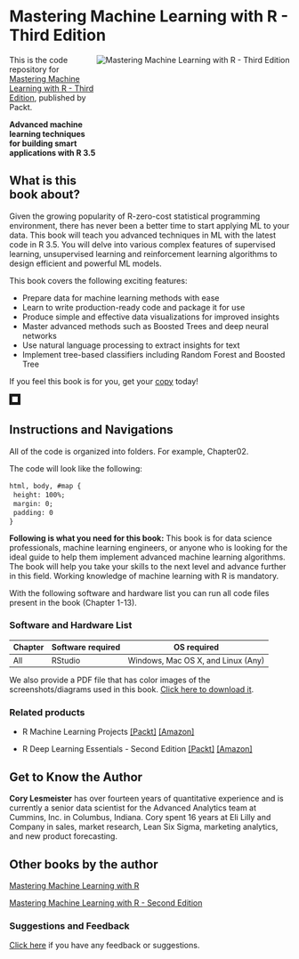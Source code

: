 # Mastering Machine Learning with R - Third Edition

<a href="https://www.packtpub.com/big-data-and-business-intelligence/mastering-machine-learning-r-third-edition?utm_source=github&utm_medium=repository&utm_campaign=9781789618006 "><img src="https://dz13w8afd47il.cloudfront.net/sites/default/files/imagecache/ppv4_main_book_cover/9781789618006%20-%20Copy.png" alt="Mastering Machine Learning with R - Third Edition" height="256px" align="right"></a>

This is the code repository for [Mastering Machine Learning with R - Third Edition](https://www.packtpub.com/big-data-and-business-intelligence/mastering-machine-learning-r-third-edition?utm_source=github&utm_medium=repository&utm_campaign=9781789618006 ), published by Packt.

**Advanced machine learning techniques for building smart applications with R 3.5**

## What is this book about?
<span class="sugar_field" id="description">Given the growing popularity of R-zero-cost statistical programming environment, there has never been a better time to start applying ML to your data. This book will teach you advanced techniques in ML with the latest code in R 3.5. You will delve into various complex features of supervised learning, unsupervised learning and reinforcement learning algorithms to design efficient and powerful ML models.</span>

This book covers the following exciting features:
* Prepare data for machine learning methods with ease 
* Learn to write production-ready code and package it for use 
* Produce simple and effective data visualizations for improved insights 
* Master advanced methods such as Boosted Trees and deep neural networks 
* Use natural language processing to extract insights for text 
* Implement tree-based classifiers including Random Forest and Boosted Tree 

If you feel this book is for you, get your [copy](https://www.amazon.com/dp/1789618002) today!

<a href="https://www.packtpub.com/?utm_source=github&utm_medium=banner&utm_campaign=GitHubBanner"><img src="https://raw.githubusercontent.com/PacktPublishing/GitHub/master/GitHub.png" 
alt="https://www.packtpub.com/" border="5" /></a>

## Instructions and Navigations
All of the code is organized into folders. For example, Chapter02.

The code will look like the following:
```
html, body, #map {
 height: 100%; 
 margin: 0;
 padding: 0
}
```

**Following is what you need for this book:**
This book is for data science professionals, machine learning engineers, or anyone who is looking for the ideal guide to help them implement advanced machine learning algorithms. The book will help you take your skills to the next level and advance further in this field. Working knowledge of machine learning with R is mandatory.

With the following software and hardware list you can run all code files present in the book (Chapter 1-13).
### Software and Hardware List
| Chapter | Software required | OS required |
| -------- | ------------------------------------ | ----------------------------------- |
| All | RStudio  | Windows, Mac OS X, and Linux (Any) |


We also provide a PDF file that has color images of the screenshots/diagrams used in this book. [Click here to download it](https://www.packtpub.com/sites/default/files/downloads/9781789618006_ColorImages.pdf).

### Related products
* R Machine Learning Projects [[Packt]](https://www.packtpub.com/big-data-and-business-intelligence/r-machine-learning-projects?utm_source=github&utm_medium=repository&utm_campaign=9781789807943 ) [[Amazon]](https://www.amazon.com/dp/B07KJDL5Y9)

* R Deep Learning Essentials - Second Edition [[Packt]](https://www.packtpub.com/big-data-and-business-intelligence/r-deep-learning-essentials-second-edition?utm_source=github&utm_medium=repository&utm_campaign=9781788992893 ) [[Amazon]](https://www.amazon.com/dp/178899289X)



## Get to Know the Author
**Cory Lesmeister**
has over fourteen years of quantitative experience and is currently a senior data scientist for the Advanced Analytics team at Cummins, Inc. in Columbus, Indiana. Cory spent 16 years at Eli Lilly and Company in sales, market research, Lean Six Sigma, marketing analytics, and new product forecasting.


## Other books by the author
[Mastering Machine Learning with R](https://www.packtpub.com/big-data-and-business-intelligence/mastering-machine-learning-r?utm_source=github&utm_medium=repository&utm_campaign=9781783984527 )

[Mastering Machine Learning with R - Second Edition](https://www.packtpub.com/big-data-and-business-intelligence/mastering-machine-learning-r-second-edition?utm_source=github&utm_medium=repository&utm_campaign=9781787287471 )


### Suggestions and Feedback
[Click here](https://docs.google.com/forms/d/e/1FAIpQLSdy7dATC6QmEL81FIUuymZ0Wy9vH1jHkvpY57OiMeKGqib_Ow/viewform) if you have any feedback or suggestions.


